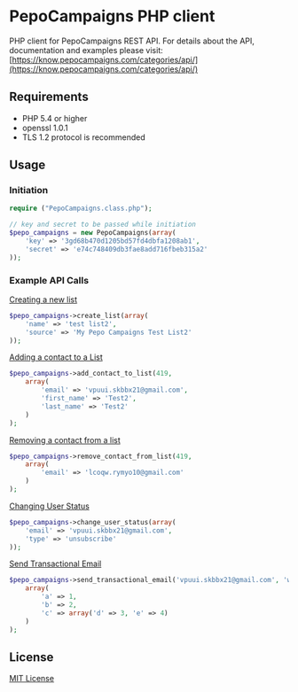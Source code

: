 PepoCampaigns PHP client
========================

PHP client for PepoCampaigns REST API. For details about the API, documentation and examples please visit: [https://know.pepocampaigns.com/categories/api/](https://know.pepocampaigns.com/categories/api/)

## Requirements

* PHP 5.4 or higher
* openssl 1.0.1
* TLS 1.2 protocol is recommended

## Usage

### Initiation 
	
```php	
require ("PepoCampaigns.class.php");

// key and secret to be passed while initiation
$pepo_campaigns = new PepoCampaigns(array(
	'key' => '3gd68b470d1205bd57fd4dbfa1208ab1',
    'secret' => 'e74c748409db3fae8add716fbeb315a2'
));
```    

### Example API Calls

[Creating a new list](https://know.pepocampaigns.com/articles/managing-lists-api/#creating-a-new-list)

```php	
$pepo_campaigns->create_list(array(
	'name' => 'test list2', 
	'source' => 'My Pepo Campaigns Test List2'
));
```

[Adding a contact to a List](https://know.pepocampaigns.com/articles/managing-lists-api/#adding-a-contact-to-a-list)

```php	
$pepo_campaigns->add_contact_to_list(419,
	array(
    	'email' => 'vpuui.skbbx21@gmail.com', 
    	'first_name' => 'Test2', 
    	'last_name' => 'Test2'
	)
);
```

[Removing a contact from a list](https://know.pepocampaigns.com/articles/managing-lists-api/#removing-a-contact-from-a-list)

```php
$pepo_campaigns->remove_contact_from_list(419,
	array(
		'email' => 'lcoqw.rymyo10@gmail.com'
	)
);
```

[Changing User Status](https://know.pepocampaigns.com/articles/managing-contacts-api/#changing-user-status)

```php
$pepo_campaigns->change_user_status(array(
	'email' => 'vpuui.skbbx21@gmail.com', 
	'type' => 'unsubscribe'
));
```

[Send Transactional Email](https://know.pepocampaigns.com/articles/managing-transactional/#send-transactional-email)

```php
$pepo_campaigns->send_transactional_email('vpuui.skbbx21@gmail.com', 'welcome', 
	array(
		'a' => 1, 
		'b' => 2, 
		'c' => array('d' => 3, 'e' => 4)
	)
);
```

## License

[MIT License](LICENSE)
